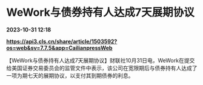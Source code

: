 # WeWork与债券持有人达成7天展期协议

**2023-10-31 12:18**

**https://api3.cls.cn/share/article/1503592?os=web&sv=7.7.5&app=CailianpressWeb**

【WeWork与债券持有人达成7天展期协议】财联社10月31日电，WeWork在提交给美国证券交易委员会的监管文件中表示，该公司在宽限期后与债券持有人达成了一项为期七天的展期协议，以支付其到期债券的利息。